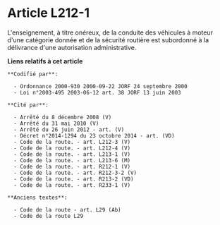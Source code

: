# Article L212-1

L'enseignement, à titre onéreux, de la conduite des véhicules à moteur d'une catégorie donnée et de la sécurité routière est
subordonné à la délivrance d'une autorisation administrative.

**Liens relatifs à cet article**

	**Codifié par**:

	  - Ordonnance 2000-930 2000-09-22 JORF 24 septembre 2000
	  - Loi n°2003-495 2003-06-12 art. 38 JORF 13 juin 2003

	**Cité par**:

	  - Arrêté du 8 décembre 2008 (V)
	  - Arrêté du 31 mai 2010 (V)
	  - Arrêté du 26 juin 2012 - art. (V)
	  - Décret n°2014-1294 du 23 octobre 2014 - art. (VD)
	  - Code de la route. - art. L212-3 (V)
	  - Code de la route. - art. L212-4 (V)
	  - Code de la route. - art. L213-1 (V)
	  - Code de la route. - art. L213-6 (M)
	  - Code de la route. - art. R212-1 (V)
	  - Code de la route. - art. R212-3-2 (V)
	  - Code de la route. - art. R213-2 (VD)
	  - Code de la route. - art. R233-1 (V)

	**Anciens textes**:

	  - Code de la route - art. L29 (Ab)
	  - Code de la route L29
